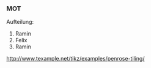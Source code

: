### MOT
 Aufteilung:
 1. Ramin
 2. Felix
 3. Ramin

http://www.texample.net/tikz/examples/penrose-tiling/
